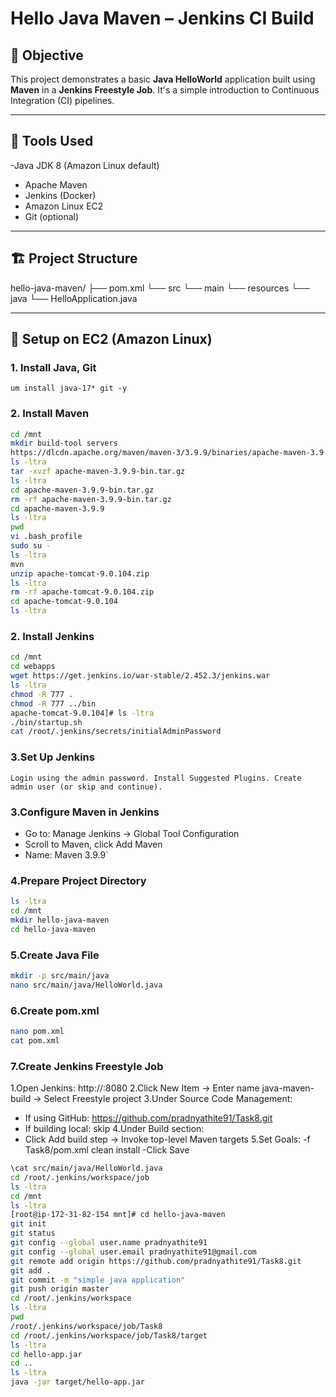 # Hello Java Maven – Jenkins CI Build

## 🚀 Objective

This project demonstrates a basic **Java HelloWorld** application built using **Maven** in a **Jenkins Freestyle Job**. It's a simple introduction to Continuous Integration (CI) pipelines.

---

## 🧰 Tools Used

-Java JDK 8 (Amazon Linux default)
- Apache Maven
- Jenkins (Docker)
- Amazon Linux EC2
- Git (optional)

---

## 🏗️ Project Structure

hello-java-maven/ ├── pom.xml └── src └── main  └── resources └── java └── HelloApplication.java

---
## 🔧 Setup on EC2 (Amazon Linux)
   
### 1. Install Java, Git
```bashy
um install java-17* git -y
```
### 2. Install Maven
```bash
cd /mnt
mkdir build-tool servers
https://dlcdn.apache.org/maven/maven-3/3.9.9/binaries/apache-maven-3.9.9-bin.tar.gz
ls -ltra
tar -xvzf apache-maven-3.9.9-bin.tar.gz
ls -ltra
cd apache-maven-3.9.9-bin.tar.gz
rm -rf apache-maven-3.9.9-bin.tar.gz
cd apache-maven-3.9.9
ls -ltra
pwd
vi .bash_profile
sudo su -
ls -ltra
mvn
unzip apache-tomcat-9.0.104.zip
ls -ltra
rm -rf apache-tomcat-9.0.104.zip
cd apache-tomcat-9.0.104
ls -ltra
```
### 2. Install Jenkins
```bash
cd /mnt
cd webapps
wget https://get.jenkins.io/war-stable/2.452.3/jenkins.war
ls -ltra
chmod -R 777 .
chmod -R 777 ../bin
apache-tomcat-9.0.104]# ls -ltra
./bin/startup.sh
cat /root/.jenkins/secrets/initialAdminPassword
```
### 3.Set Up Jenkins
`Login using the admin password.
Install Suggested Plugins.
Create admin user (or skip and continue).`

### 3.Configure Maven in Jenkins
- Go to: Manage Jenkins → Global Tool Configuration
- Scroll to Maven, click Add Maven
- Name: Maven 3.9.9`

### 4.Prepare Project Directory
```bash
ls -ltra
cd /mnt
mkdir hello-java-maven
cd hello-java-maven
```
### 5.Create Java File
```bash
mkdir -p src/main/java
nano src/main/java/HelloWorld.java
```
### 6.Create pom.xml
```bash
nano pom.xml
cat pom.xml
```
### 7.Create Jenkins Freestyle Job

1.Open Jenkins: http://<EC2-IP>:8080
2.Click New Item → Enter name java-maven-build → Select Freestyle project
3.Under Source Code Management:
- If using GitHub: https://github.com/pradnyathite91/Task8.git
- If building local: skip
4.Under Build section:
- Click Add build step → Invoke top-level Maven targets
5.Set Goals: -f Task8/pom.xml clean install
-Click Save
```bash
\cat src/main/java/HelloWorld.java
cd /root/.jenkins/workspace/job
ls -ltra
cd /mnt
ls -ltra
[root@ip-172-31-82-154 mnt]# cd hello-java-maven
git init
git status
git config --global user.name pradnyathite91
git config --global user.email pradnyathite91@gmail.com
git remote add origin https://github.com/pradnyathite91/Task8.git
git add .
git commit -m "simple java application"
git push origin master
cd /root/.jenkins/workspace
ls -ltra
pwd
/root/.jenkins/workspace/job/Task8
cd /root/.jenkins/workspace/job/Task8/target
ls -ltra
cd hello-app.jar
cd ..
ls -ltra
java -jar target/hello-app.jar
```

